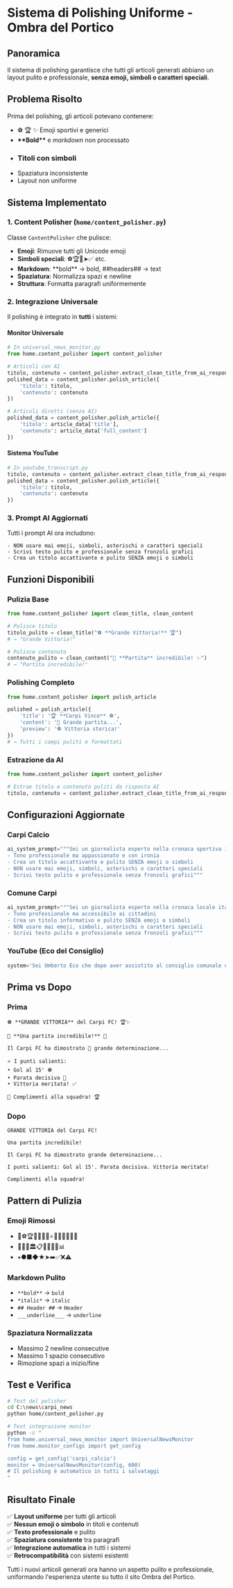 # Sistema di Polishing Uniforme - Ombra del Portico

## Panoramica

Il sistema di polishing garantisce che tutti gli articoli generati abbiano un layout pulito e professionale, **senza emoji, simboli o caratteri speciali**.

## Problema Risolto

Prima del polishing, gli articoli potevano contenere:
- ⚽ 🏆 ✨ Emoji sportivi e generici
- **\*\*Bold\*\*** e *markdown* non processato  
- ### Titoli con simboli ### 
- Spaziatura inconsistente
- Layout non uniforme

## Sistema Implementato

### 1. Content Polisher (`home/content_polisher.py`)

Classe `ContentPolisher` che pulisce:
- **Emoji**: Rimuove tutti gli Unicode emoji
- **Simboli speciali**: ⚽🏆📰➤✅ etc.
- **Markdown**: \*\*bold\*\* → bold, ##headers## → text
- **Spaziatura**: Normalizza spazi e newline
- **Struttura**: Formatta paragrafi uniformemente

### 2. Integrazione Universale

Il polishing è integrato in **tutti** i sistemi:

#### Monitor Universale
```python
# In universal_news_monitor.py
from home.content_polisher import content_polisher

# Articoli con AI
titolo, contenuto = content_polisher.extract_clean_title_from_ai_response(ai_text)
polished_data = content_polisher.polish_article({
    'titolo': titolo, 
    'contenuto': contenuto
})

# Articoli diretti (senza AI)
polished_data = content_polisher.polish_article({
    'titolo': article_data['title'],
    'contenuto': article_data['full_content']
})
```

#### Sistema YouTube
```python
# In youtube_transcript.py  
titolo, contenuto = content_polisher.extract_clean_title_from_ai_response(articolo_testo)
polished_data = content_polisher.polish_article({
    'titolo': titolo,
    'contenuto': contenuto  
})
```

### 3. Prompt AI Aggiornati

Tutti i prompt AI ora includono:
```
- NON usare mai emoji, simboli, asterischi o caratteri speciali
- Scrivi testo pulito e professionale senza fronzoli grafici  
- Crea un titolo accattivante e pulito SENZA emoji o simboli
```

## Funzioni Disponibili

### Pulizia Base
```python
from home.content_polisher import clean_title, clean_content

# Pulisce titolo
titolo_pulito = clean_title("⚽ **Grande Vittoria!** 🏆")
# → "Grande Vittoria!"

# Pulisce contenuto  
contenuto_pulito = clean_content("🎉 **Partita** incredibile! ✨")
# → "Partita incredibile!"
```

### Polishing Completo
```python
from home.content_polisher import polish_article

polished = polish_article({
    'title': '🏆 **Carpi Vince** ⚽',
    'content': '🎉 Grande partita...',
    'preview': '⚽ Vittoria storica!'
})
# → Tutti i campi puliti e formattati
```

### Estrazione da AI
```python
from home.content_polisher import content_polisher

# Estrae titolo e contenuto puliti da risposta AI
titolo, contenuto = content_polisher.extract_clean_title_from_ai_response(ai_response)
```

## Configurazioni Aggiornate

### Carpi Calcio
```python
ai_system_prompt="""Sei un giornalista esperto nella cronaca sportiva italiana.
- Tono professionale ma appassionato e con ironia
- Crea un titolo accattivante e pulito SENZA emoji o simboli  
- NON usare mai emoji, simboli, asterischi o caratteri speciali
- Scrivi testo pulito e professionale senza fronzoli grafici"""
```

### Comune Carpi  
```python
ai_system_prompt="""Sei un giornalista esperto nella cronaca locale italiana.
- Tono professionale ma accessibile ai cittadini
- Crea un titolo informativo e pulito SENZA emoji o simboli
- NON usare mai emoji, simboli, asterischi o caratteri speciali  
- Scrivi testo pulito e professionale senza fronzoli grafici"""
```

### YouTube (Eco del Consiglio)
```python
system='Sei Umberto Eco che dopo aver assistito al consiglio comunale deve scrivere un articolo che lo riassuma e lo commenti, con toni anche ironici. Scrivi testo pulito e professionale senza emoji, simboli, asterischi o caratteri speciali.'
```

## Prima vs Dopo

### Prima
```
⚽ **GRANDE VITTORIA** del Carpi FC! 🏆✨

🎉 **Una partita incredibile!** 🚀

Il Carpi FC ha dimostrato 💪 grande determinazione...

⭐ I punti salienti:
• Gol al 15' ⚽  
• Parata decisiva 🥅
• Vittoria meritata! ✅

👏 Complimenti alla squadra! 🏆
```

### Dopo  
```
GRANDE VITTORIA del Carpi FC!

Una partita incredibile!

Il Carpi FC ha dimostrato grande determinazione...

I punti salienti: Gol al 15'. Parata decisiva. Vittoria meritata!

Complimenti alla squadra!
```

## Pattern di Pulizia

### Emoji Rimossi
- 🏈⚽🏆🎯💪👏🔥⭐✨🎉🚀💯🏅🎊  
- 📰📢📅🏛️📋📌💼🔗📄📊
- ▪️●■◆★➤➡️✅❌⚠️

### Markdown Pulito
- `**bold**` → `bold`
- `*italic*` → `italic` 
- `## Header ##` → `Header`
- `___underline___` → `underline`

### Spaziatura Normalizzata
- Massimo 2 newline consecutive
- Massimo 1 spazio consecutivo
- Rimozione spazi a inizio/fine

## Test e Verifica

```bash
# Test del polisher
cd C:\news\carpi_news
python home/content_polisher.py

# Test integrazione monitor
python -c "
from home.universal_news_monitor import UniversalNewsMonitor
from home.monitor_configs import get_config

config = get_config('carpi_calcio')
monitor = UniversalNewsMonitor(config, 600)
# Il polishing è automatico in tutti i salvataggi
"
```

## Risultato Finale

✅ **Layout uniforme** per tutti gli articoli  
✅ **Nessun emoji o simbolo** in titoli e contenuti  
✅ **Testo professionale** e pulito  
✅ **Spaziatura consistente** tra paragrafi  
✅ **Integrazione automatica** in tutti i sistemi  
✅ **Retrocompatibilità** con sistemi esistenti  

Tutti i nuovi articoli generati ora hanno un aspetto pulito e professionale, uniformando l'esperienza utente su tutto il sito Ombra del Portico.